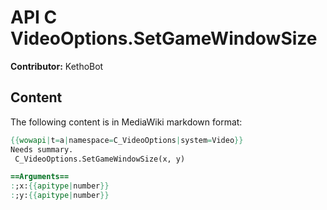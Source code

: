 # API C VideoOptions.SetGameWindowSize

**Contributor:** KethoBot

## Content

The following content is in MediaWiki markdown format:

```mediawiki
{{wowapi|t=a|namespace=C_VideoOptions|system=Video}}
Needs summary.
 C_VideoOptions.SetGameWindowSize(x, y)

==Arguments==
:;x:{{apitype|number}}
:;y:{{apitype|number}}
```